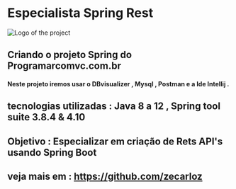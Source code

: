 # Especialista Spring Rest
![Logo of the project](https://encrypted-tbn0.gstatic.com/images?q=tbn:ANd9GcSj_sxUjxvS1BXPRxlPyBPBCOMKPrptNTy7kA&usqp=CAU)
## Criando o projeto Spring do Programarcomvc.com.br
#### Neste projeto iremos usar o DBvisualizer , Mysql , Postman e a Ide Intellij .

## tecnologias utilizadas : Java 8 a 12 , Spring tool suite 3.8.4 & 4.10

## Objetivo : Especializar em criação de Rets API's usando Spring Boot

## veja mais em : https://github.com/zecarloz
